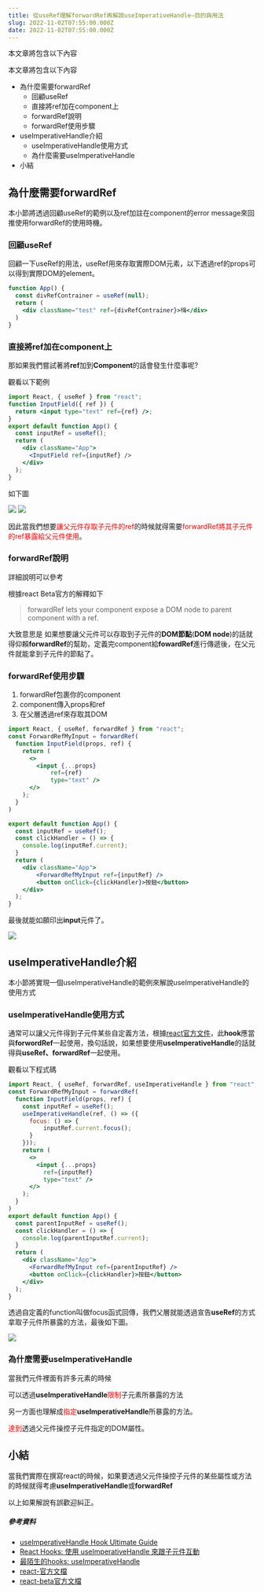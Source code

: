 ```yaml
---
title: 從useRef理解forwardRef再解說useImperativeHandle—目的與用法
slug: 2022-11-02T07:55:00.000Z
date: 2022-11-02T07:55:00.000Z
---
```


<style> 
.rem25{
font-size:2.5rem;
}
.rem40{
font-size:4.0rem;
}
.red {
color:red;
}
.gray{
background-color:#d3d3d3;
}
</style>

本文章將包含以下內容

本文章將包含以下內容
- 為什麼需要forwardRef
  - 回顧useRef
  - 直接將ref加在component上
  - forwardRef說明
  - forwardRef使用步驟
- useImperativeHandle介紹
  - useImperativeHandle使用方式
  - 為什麼需要useImperativeHandle
- 小結

## 為什麼需要forwardRef

本小節將透過回顧useRef的範例以及ref加註在component的error message來回推使用forwardRef的使用時機。

### 回顧useRef

回顧一下useRef的用法，useRef用來存取實際DOM元素，以下透過ref的props可以得到實際DOM的element。

```jsx
function App() {
  const divRefContrainer = useRef(null);
  return (
    <div className="test" ref={divRefContrainer}>嗨</div>
  )
}
```

### 直接將ref加在component上
那如果我們嘗試著將**ref**加到**Component**的話會發生什麼事呢?

觀看以下範例

```jsx
import React, { useRef } from "react";
function InputField({ ref }) {
  return <input type="text" ref={ref} />;
}
export default function App() {
  const inputRef = useRef();
  return (
    <div className="App">
      <InputField ref={inputRef} />
    </div>
  );
}
```

如下圖

![](https://i.imgur.com/MUEL3dD.png)
![](https://i.imgur.com/0rNMOhj.png)

因此當我們想要<span class="red">讓父元件存取子元件的ref</span>的時候就得需要<span class="red">forwardRef將其子元件的ref暴露給父元件使用</span>。

### forwardRef說明
詳細說明可以參考

根據react Beta官方的解釋如下
> forwardRef lets your component expose a DOM node to parent component with a ref.

大致意思是
如果想要讓父元件可以存取到子元件的**DOM節點**(**DOM node**)的話就得仰賴**forwardRef**的幫助，定義完component給**fowardRef**進行傳遞後，在父元件就能拿到子元件的節點了。

### forwardRef使用步驟

1. forwardRef包裹你的component
2. component傳入props和ref
3. 在父層透過ref來存取其DOM

```jsx
import React, { useRef, forwardRef } from "react";
const ForwardRefMyInput = forwardRef(
  function InputField(props, ref) {
    return (
      <>
        <input {...props}
            ref={ref}
            type="text" />
      </>
    );
  }
)

export default function App() {
  const inputRef = useRef();
  const clickHandler = () => {
    console.log(inputRef.current);
  }
  return (
    <div className="App">
        <ForwardRefMyInput ref={inputRef} />
        <button onClick={clickHandler}>按鈕</button>
    </div>
  );
}
```

最後就能如願印出**input**元件了。

![](https://i.imgur.com/PLpZCR3.png)

## useImperativeHandle介紹

本小節將實現一個useImperativeHandle的範例來解說useImperativeHandle的使用方式

### useImperativeHandle使用方式
通常可以讓父元件得到子元件某些自定義方法，根據[react官方文件](https://zh-hant.reactjs.org/docs/hooks-reference.html#useimperativehandle)，此**hook**應當與**forwordRef**一起使用，換句話說，如果想要使用**useImperativeHandle**的話就得與**useRef、forwardRef**一起使用。

觀看以下程式碼
```jsx
import React, { useRef, forwardRef, useImperativeHandle } from "react";
const ForwardRefMyInput = forwardRef(
  function InputField(props, ref) {
    const inputRef = useRef();
    useImperativeHandle(ref, () => ({
      focus: () => {
          inputRef.current.focus();
      }
    }));
    return (
      <>
        <input {...props}
          ref={inputRef}
          type="text" />
      </>
    );
  }
)
export default function App() {
  const parentInputRef = useRef();
  const clickHandler = () => {
    console.log(parentInputRef.current);
  }
  return (
    <div className="App">
      <ForwardRefMyInput ref={parentInputRef} />
      <button onClick={clickHandler}>按鈕</button>
    </div>
  );
}
```

透過自定義的function叫做focus函式回傳，我們父層就能透過宣告**useRef**的方式拿取子元件所暴露的方法，最後如下圖。

![](https://i.imgur.com/K1tqiTd.png)

### 為什麼需要useImperativeHandle

當我們元件裡面有許多元素的時候

可以透過**useImperativeHandle**<span class="red">限制</span>子元素所暴露的方法

另一方面也理解成<span class="red">指定</span>**useImperativeHandle**所暴露的方法。

<span class="red">達到</span>透過父元件操控子元件指定的DOM屬性。

## 小結

當我們實際在撰寫react的時候，如果要透過父元件操控子元件的某些屬性或方法的時候就得考慮**useImperativeHandle**或**forwardRef**

以上如果解說有誤歡迎糾正。

##### 參考資料

- [useImperativeHandle Hook Ultimate Guide](https://blog.webdevsimplified.com/2022-06/use-imperative-handle/)
- [React Hooks: 使用 useImperativeHandle 來跟子元件互動](https://z3388638.medium.com/react-hooks-%E4%BD%BF%E7%94%A8-useimperativehandle-%E4%BE%86%E8%B7%9F%E5%AD%90%E5%85%83%E4%BB%B6%E4%BA%92%E5%8B%95-2b543bec3e8a)
- [最陌生的hooks: useImperativeHandle](https://segmentfault.com/a/1190000040758640)
- [react-官方文檔](https://reactjs.org/docs/hooks-reference.html#useimperativehandle)
- [react-beta官方文檔](https://beta.reactjs.org/apis/react/useRef#referencing-a-value-with-a-ref)